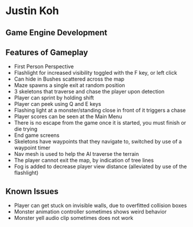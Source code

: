 # Justin Koh
## Game Engine Development

## Features of Gameplay
- First Person Perspective
- Flashlight for increased visibility toggled with the F key, or left click
- Can hide in Bushes scattered across the map
- Maze spawns a single exit at random position
- 3 skeletons that traverse and chase the player upon detection
- Player can sprint by holding shift
- Player can peek using Q and E keys
- Flashing light at a monster/standing close in front of it triggers a chase
- Player scores can be seen at the Main Menu
- There is no escape from the game once it is started, you must finish or die trying
- End game screens
- Skeletons have waypoints that they navigate to, switched by use of a waypoint timer
- Nav mesh is used to help the AI traverse the terrain
- The player cannot exit the map, by indication of tree lines
- Fog is added to decrease player view distance (alleviated by use of the flashlight)

## Known Issues
- Player can get stuck on invisible walls, due to overfitted collision boxes
- Monster animation controller sometimes shows weird behavior
- Monster yell audio clip sometimes does not work
